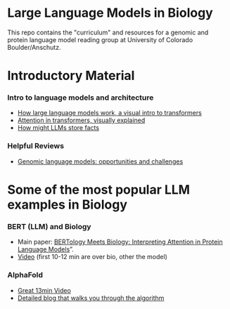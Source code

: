 # Large Language Models in Biology

This repo contains the "curriculum" and resources for a genomic and protein language model reading group at University of Colorado Boulder/Anschutz.


# Introductory Material
### Intro to language models and architecture 
* [How large language models work, a visual intro to transformers](https://youtu.be/wjZofJX0v4M)
* [Attention in transformers, visually explained](https://youtu.be/eMlx5fFNoYc)
* [How might LLMs store facts](https://youtu.be/9-Jl0dxWQs8)
### Helpful Reviews
* [Genomic language models: opportunities and challenges](https://arxiv.org/html/2407.11435v1)

# Some of the most popular LLM examples in Biology
### BERT (LLM) and Biology
* Main paper: [BERTology Meets Biology: Interpreting Attention in Protein Language Models](https://arxiv.org/abs/2006.15222)”.
* [Video](https://youtu.be/q6Kyvy1zLwQ) (first 10-12 min are over bio, other the model)

### AlphaFold
* [Great 13min Video](https://www.youtube.com/watch?v=3gSy_yN9YBo)
* [Detailed blog that walks you through the algorithm](https://www.uvio.bio/alphafold-architecture/)


